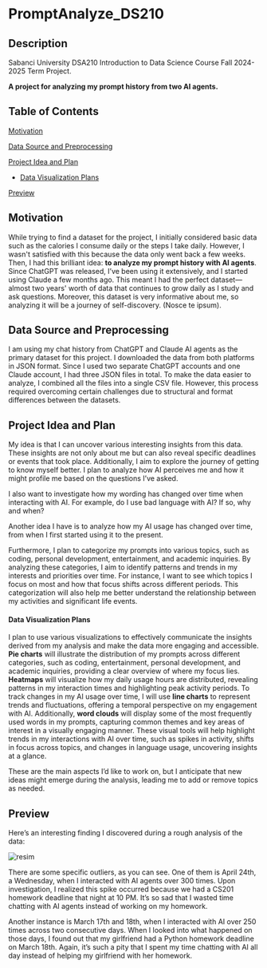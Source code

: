 # PromptAnalyze_DS210
## Description
Sabanci University DSA210 Introduction to Data Science Course Fall 2024-2025 Term Project.

**A project for analyzing my prompt history from two AI agents.**

## Table of Contents

  [Motivation](#motivation)
 
  [Data Source and Preprocessing](#data-source-and-preprocessing)
 
  [Project Idea and Plan](#project-idea-and-plan)
- [Data Visualization Plans](#data-visualization-plans)

[Preview](#preview)
 





## Motivation

While trying to find a dataset for the project, I initially considered basic data such as the calories I consume daily or the steps I take daily. However, I wasn't satisfied with this because the data only went back a few weeks. Then, I had this brilliant idea: **to analyze my prompt history with AI agents**. Since ChatGPT was released, I’ve been using it extensively, and I started using Claude a few months ago. This meant I had the perfect dataset—almost two years' worth of data that continues to grow daily as I study and ask questions. Moreover, this dataset is very informative about me, so analyzing it will be a journey of self-discovery. (Nosce te ipsum).

## Data Source and Preprocessing

I am using my chat history from ChatGPT and Claude AI agents as the primary dataset for this project. I downloaded the data from both platforms in JSON format. Since I used two separate ChatGPT accounts and one Claude account, I had three JSON files in total. To make the data easier to analyze, I combined all the files into a single CSV file. However, this process required overcoming certain challenges due to structural and format differences between the datasets.

## Project Idea and Plan

My idea is that I can uncover various interesting insights from this data. These insights are not only about me but can also reveal specific deadlines or events that took place. Additionally, I aim to explore the journey of getting to know myself better. I plan to analyze how AI perceives me and how it might profile me based on the questions I’ve asked.

I also want to investigate how my wording has changed over time when interacting with AI. For example, do I use bad language with AI? If so, why and when? 

Another idea I have is to analyze how my AI usage has changed over time, from when I first started using it to the present.

Furthermore, I plan to categorize my prompts into various topics, such as coding, personal development, entertainment, and academic inquiries. By analyzing these categories, I aim to identify patterns and trends in my interests and priorities over time. For instance, I want to see which topics I focus on most and how that focus shifts across different periods. This categorization will also help me better understand the relationship between my activities and significant life events.

#### Data Visualization Plans

I plan to use various visualizations to effectively communicate the insights derived from my analysis and make the data more engaging and accessible. **Pie charts** will illustrate the distribution of my prompts across different categories, such as coding, entertainment, personal development, and academic inquiries, providing a clear overview of where my focus lies. **Heatmaps** will visualize how my daily usage hours are distributed, revealing patterns in my interaction times and highlighting peak activity periods. To track changes in my AI usage over time, I will use **line charts** to represent trends and fluctuations, offering a temporal perspective on my engagement with AI. Additionally, **word clouds** will display some of the most frequently used words in my prompts, capturing common themes and key areas of interest in a visually engaging manner. These visual tools will help highlight trends in my interactions with AI over time, such as spikes in activity, shifts in focus across topics, and changes in language usage, uncovering insights at a glance.

These are the main aspects I’d like to work on, but I anticipate that new ideas might emerge during the analysis, leading me to add or remove topics as needed.

## Preview

Here’s an interesting finding I discovered during a rough analysis of the data:

![resim](https://github.com/user-attachments/assets/875a7d49-ca4c-4fb1-8fe0-da3404a0540e)

There are some specific outliers, as you can see. One of them is April 24th, a Wednesday, when I interacted with AI agents over 300 times. Upon investigation, I realized this spike occurred because we had a CS201 homework deadline that night at 10 PM. It’s so sad that I wasted time chatting with AI agents instead of working on my homework.

Another instance is March 17th and 18th, when I interacted with AI over 250 times across two consecutive days. When I looked into what happened on those days, I found out that my girlfriend had a Python homework deadline on March 18th. Again, it’s such a pity that I spent my time chatting with AI all day instead of helping my girlfriend with her homework.
